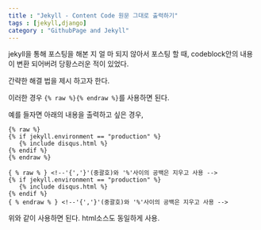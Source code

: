 ```yaml
---
title : "Jekyll - Content Code 원문 그대로 출력하기"
tags : [jekyll,django]
category : "GithubPage and Jekyll"
---
```


 jekyll을 통해 포스팅을 해본 지 얼 마 되지 않아서 포스팅 할 때, codeblock안의 내용이 변환 되어버려 당황스러운 적이 있었다.

간략한 해결 법을 제시 하고자 한다.

이러한 경우 `{% raw %}{% endraw %}`를 사용하면 된다.

예를 들자면 아래의 내용을 출력하고 싶은 경우,

```django
{% raw %}
{% if jekyll.environment == "production" %}
   {% include disqus.html %}
{% endif %}
{% endraw %}
```

```django
{ % raw % } <!--'{','}'(중괄호)와 '%'사이의 공백은 지우고 사용 -->
{% if jekyll.environment == "production" %}
   {% include disqus.html %}
{% endif %}
{ % endraw % } <!--'{','}'(중괄호)와 '%'사이의 공백은 지우고 사용 -->
```

위와 같이 사용하면 된다. html소스도 동일하게 사용.